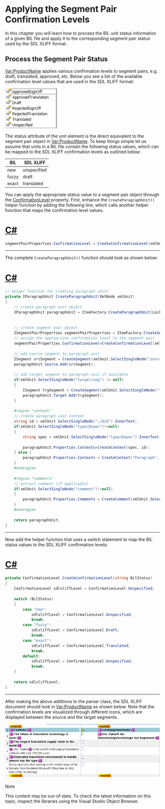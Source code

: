 Applying the Segment Pair Confirmation Levels
===

In this chapter you will learn how to process the BIL unit status information of a given BIL file and apply it to the corresponding segment pair status used by the SDL XLIFF format.

Process the Segment Pair Status
--

<Var:ProductName> applies various confirmation levels to segment pairs, e.g. draft, translated, approved, etc. Below you see a list of the available confirmation level values that are used in the SDL XLIFF format:

![ConfirmationLevelList](images/ConfirmationLevelList.jpg)

The status attribute of the unit element is the direct equivalent to the segment pair object in <Var:ProductName>. To keep things simple let us assume that units in a BIL file contain the following status values, which can be mapped to the SDL XLIFF confirmation levels as outlined below:

|BIL          | SDL XLIFF   |
| ----------- | ----------- |
| new         | unspecified |
| fuzzy       | draft       |
| exact	      | translated  |


You can apply the appropriate status value to a segment pair object through the [ConfirmationLevel](../../api/filetypesupport/Sdl.FileTypeSupport.Framework.NativeApi.ISegmentPairProperties.yml#Sdl_FileTypeSupport_Framework_NativeApi_ISegmentPairProperties_ConfirmationLevel) property. First, enhance the ```CreateParagraphUnit()``` helper function by adding the following line, which calls another helper function that maps the confirmation level values.

# [C#](#tab/tabid-1)
```cs
segmentPairProperties.ConfirmationLevel = CreateConfirmationLevel(xmlUnit.Attributes["status"].Value);
```
***

The complete ```CreateParagraphUnit()``` function should look as shown below:

# [C#](#tab/tabid-2)
```cs
// helper function for creating paragraph units
private IParagraphUnit CreateParagraphUnit(XmlNode xmlUnit)
{
    // create paragraph unit object
    IParagraphUnit paragraphUnit = ItemFactory.CreateParagraphUnit(LockTypeFlags.Unlocked);


    // create segment pair object
    ISegmentPairProperties segmentPairProperties = ItemFactory.CreateSegmentPairProperties();  
    // assign the appropriate confirmation level to the segment pair            
    segmentPairProperties.ConfirmationLevel=CreateConfirmationLevel(xmlUnit.Attributes["status"].Value);

    // add source segment to paragraph unit
    ISegment srcSegment = CreateSegment(xmlUnit.SelectSingleNode("source/seg"), segmentPairProperties);            
    paragraphUnit.Source.Add(srcSegment);

    // add target segment to paragraph unit if available
    if(xmlUnit.SelectSingleNode("target/seg") != null)            
    {
        ISegment trgSegment = CreateSegment(xmlUnit.SelectSingleNode("target/seg"), segmentPairProperties);
        paragraphUnit.Target.Add(trgSegment);
    }

    #region "context"
    // create paragraph unit context
    string id = xmlUnit.SelectSingleNode("./@id").InnerText;
    if(xmlUnit.SelectSingleNode("type/@spec")!=null)
    {
        string spec = xmlUnit.SelectSingleNode("type/@spec").InnerText;

        paragraphUnit.Properties.Contexts=CreateContext(spec, id);
    } else {
        paragraphUnit.Properties.Contexts = CreateContext("Paragraph", id);
    }
    #endregion

    #region "comments"
    // extract comment (if applicable)
    if(xmlUnit.SelectSingleNode("comment")!=null)
    {
        paragraphUnit.Properties.Comments = CreateComment(xmlUnit.SelectSingleNode("comment").InnerText);
    }
    #endregion

    return paragraphUnit;
}
```
***

Now add the helper function that uses a switch statement to map the BIL status values to the SDL XLIFF confirmation levels:

# [C#](#tab/tabid-3)
```cs
private ConfirmationLevel CreateConfirmationLevel(string BilStatus)
{
    ConfirmationLevel sdlxliffLevel = ConfirmationLevel.Unspecified;

    switch (BilStatus)
    {
        case "new":
            sdlxliffLevel = ConfirmationLevel.Unspecified;
            break;
        case "fuzzy":
            sdlxliffLevel = ConfirmationLevel.Draft;
            break;
        case "exact":
            sdlxliffLevel = ConfirmationLevel.Translated;
            break;
        default:
            sdlxliffLevel = ConfirmationLevel.Unspecified;
            break;
    }

    return sdlxliffLevel;
}
```
***
After making the above additions to the parser class, the SDL XLIFF document should look in <Var:ProductName> as shown below. Note that the confirmation levels are visualized through different icons, which are displayed between the source and the target segments.

![ConfirmationLevels](images/ConfirmationLevels.jpg)

>[!NOTE]
>
> This content may be out-of-date. To check the latest information on this topic, inspect the libraries using the Visual Studio Object Browser.